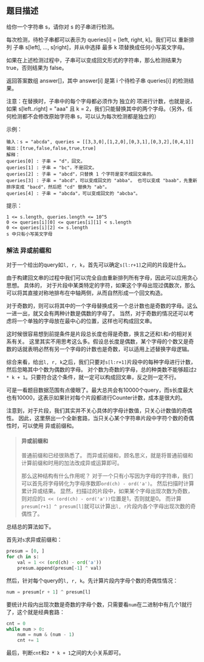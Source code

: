 ## 题目描述
给你一个字符串 s，请你对 s 的子串进行检测。

每次检测，待检子串都可以表示为 queries[i] = [left, right, k]。我们可以 重新排列 子串 s[left], ..., s[right]，并从中选择 最多 k 项替换成任何小写英文字母。 

如果在上述检测过程中，子串可以变成回文形式的字符串，那么检测结果为 true，否则结果为 false。

返回答案数组 answer[]，其中 answer[i] 是第 i 个待检子串 queries[i] 的检测结果。

注意：在替换时，子串中的每个字母都必须作为 独立的 项进行计数，也就是说，如果 s[left..right] = "aaa" 且 k = 2，我们只能替换其中的两个字母。（另外，任何检测都不会修改原始字符串 s，可以认为每次检测都是独立的）

示例：
```
输入：s = "abcda", queries = [[3,3,0],[1,2,0],[0,3,1],[0,3,2],[0,4,1]]
输出：[true,false,false,true,true]
解释：
queries[0] : 子串 = "d"，回文。
queries[1] : 子串 = "bc"，不是回文。
queries[2] : 子串 = "abcd"，只替换 1 个字符是变不成回文串的。
queries[3] : 子串 = "abcd"，可以变成回文的 "abba"。 也可以变成 "baab"，先重新排序变成 "bacd"，然后把 "cd" 替换为 "ab"。
queries[4] : 子串 = "abcda"，可以变成回文的 "abcba"。
```

提示：
```
1 <= s.length, queries.length <= 10^5
0 <= queries[i][0] <= queries[i][1] < s.length
0 <= queries[i][2] <= s.length
s 中只有小写英文字母
```

### 解法 异或前缀和
对于一个给出的query如`l, r, k`，首先可以确定`s[l:r+1]`之间的片段是什么。

由于构建回文串的过程中我们可以完全自由重新排列所有字母，因此可以应用贪心思想。
具体的， 对于片段中某类特定的字符，如果这个字母出现过偶数次，那么可以将其直接对称地排布在中轴两侧，从而自然形成一个回文构造。

对于奇数的，则可以将其中的一个字母替换成另一个总计数也是奇数的字母。这么一进一出，就又会有两种计数是偶数的字母了。
当然，对于奇数的情况还可以考虑将一个单独的字母放在最中心的位置，这样也可构成回文串。

这时候很容易想到前提条件是片段总长度也得是奇数，换言之还和`l`和`r`的相对关系有关。
这里其实不用思考这么多。假设总长度是偶数，某个字母的个数又是奇数的话就表明必然有另一个字母的计数也是奇数，可以适用上述替换字母逻辑。

综合来看，给出`l, r, k`之后，我们只要对`s[l:r+1]`片段中的每种字母进行计数，然后忽略其中个数为偶数的字母。
对个数为奇数的字母，总的种类数不能够超过`2 * k + 1`。只要符合这个条件，就一定可以构成回文串，反之则一定不行。

可是一看题目数据范围有点傻眼了。最大总共会有10000个query，而s长度最大也有10000，这表示如果针对每个片段都进行Counter计数，成本是很大的。

注意到，对于片段，我们其实并不关心具体的字母计数值，只关心计数值的奇偶性。
因此，这里祭出一个全新套路，当只关心某个字符串片段中字符个数的奇偶性时，可以使用 异或前缀和。

> #### 异或前缀和
> 普通前缀和已经很熟悉了。
> 而异或前缀和，顾名思义，就是将普通前缀和计算前缀和时用的加法改成异或运算即可。
> 
> 那么这种结构有什么作用呢？
> 对于一个只有小写因为字母的字符串，我们可以首先将字母转化为字母序数即`ord(ch) - ord('a')`。
> 然后扫描时计算累计异或结果。
> 显然，扫描过的片段中，如果某个字母出现次数为奇数，则对应的`1 << (ord(ch) - ord('a'))`位置是1，否则就是0。
> 而计算`presum[r+1] ^ presum[l]`就可以计算出`l, r`片段内各个字母出现次数的奇偶性了。

总结总的算法如下。

首先对`s`求异或前缀和：
```python
presum = [0, ]
for ch in s:
    val = 1 << (ord(ch) - ord('a'))
    presum.append(presum[-1] ^ val)
```

然后，针对每个query的`l, r, k`。先计算片段内字母个数的奇偶性情况：
```python
num = presum[r + 1] ^ presum[l]
```

要统计片段内出现次数是奇数的字母个数，只需要看`num`在二进制中有几个1就行了，这个就是经典套路：
```python
cnt = 0
while num > 0:
    num = num & (num - 1)
    cnt += 1
```

最后，判断`cnt`和`2 * k + 1`之间的大小关系即可。